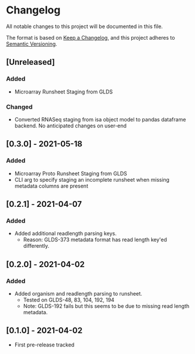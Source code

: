 # Changelog
All notable changes to this project will be documented in this file.

The format is based on [Keep a Changelog](https://keepachangelog.com/en/1.0.0/),
and this project adheres to [Semantic Versioning](https://semver.org/spec/v2.0.0.html).

## [Unreleased]
### Added
  - Microarray Runsheet Staging from GLDS
### Changed
  - Converted RNASeq staging from isa object model to pandas dataframe backend.  No anticipated changes on user-end

## [0.3.0] - 2021-05-18
### Added
  - Microarray Proto Runsheet Staging from GLDS
  - CLI arg to specify staging an incomplete runsheet when missing metadata columns are present

## [0.2.1] - 2021-04-07
### Added
  - Added additional readlength parsing keys.
    - Reason: GLDS-373 metadata format has read length key'ed differently.

## [0.2.0] - 2021-04-02
### Added
  - Added organism and readlength parsing to runsheet.
    - Tested on GLDS-48, 83, 104, 192, 194
    - Note: GLDS-192 fails but this seems to be due to missing read length metadata.

## [0.1.0] - 2021-04-02
  - First pre-release tracked
